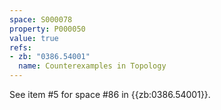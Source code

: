 ```yaml
---
space: S000078
property: P000050
value: true
refs:
- zb: "0386.54001"
  name: Counterexamples in Topology
---
```


See item #5 for space #86 in {{zb:0386.54001}}.
